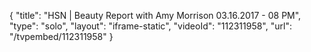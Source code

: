 {
    "title": "HSN | Beauty Report with Amy Morrison 03.16.2017 - 08 PM",
    "type": "solo",
    "layout": "iframe-static",
    "videoId": "112311958",
    "url": "\/tvpembed\/112311958"
}